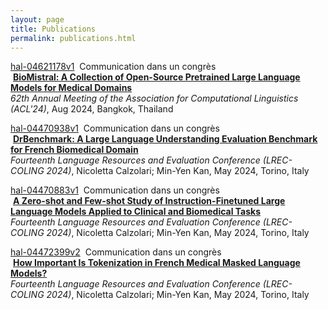 ```yaml
---
layout: page
title: Publications
permalink: publications.html
---
```


[hal-04621178v1](/hal-04621178v1 "Voir la ressource")  Communication dans un congrès  
 **[BioMistral: A Collection of Open-Source Pretrained Large Language Models for Medical Domains](/hal-04621178 "Voir la ressource")**  
_62th Annual Meeting of the Association for Computational Linguistics (ACL'24)_, Aug 2024, Bangkok, Thailand

[hal-04470938v1](/hal-04470938v1 "Voir la ressource")  Communication dans un congrès  
 **[DrBenchmark: A Large Language Understanding Evaluation Benchmark for French Biomedical Domain](/hal-04470938 "Voir la ressource")**  
_Fourteenth Language Resources and Evaluation Conference (LREC-COLING 2024)_, Nicoletta Calzolari; Min-Yen Kan, May 2024, Torino, Italy

[hal-04470883v1](/hal-04470883v1 "Voir la ressource")  Communication dans un congrès  
 **[A Zero-shot and Few-shot Study of Instruction-Finetuned Large Language Models Applied to Clinical and Biomedical Tasks](/hal-04470883 "Voir la ressource")**  
_Fourteenth Language Resources and Evaluation Conference (LREC-COLING 2024)_, Nicoletta Calzolari; Min-Yen Kan, May 2024, Torino, Italy

[hal-04472399v2](/hal-04472399v2 "Voir la ressource")  Communication dans un congrès  
 **[How Important Is Tokenization in French Medical Masked Language Models?](/hal-04472399 "Voir la ressource")**  
_Fourteenth Language Resources and Evaluation Conference (LREC-COLING 2024)_, Nicoletta Calzolari; Min-Yen Kan, May 2024, Torino, Italy

